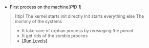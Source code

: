 - First process on the machine(*PID 1*)
>[!tip] The kernel starts init directly 
>Init starts everything else 
>The mommy of the systems
>-  It take care of orphan process by *reasinging the parent*
>- It get rids of the zombie procces 
>- [[Run Levels]](*old*)